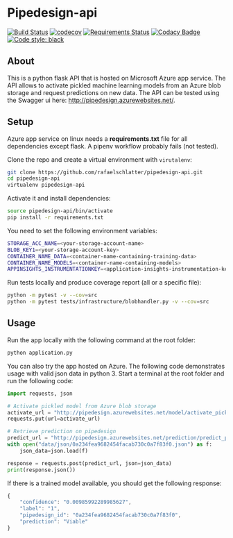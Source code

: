 # Pipedesign-api
[![Build Status](https://travis-ci.org/rafaelschlatter/pipedesign-api.svg?branch=master)](https://travis-ci.org/rafaelschlatter/pipedesign-api)
[![codecov](https://codecov.io/gh/rafaelschlatter/pipedesign-api/branch/master/graph/badge.svg)](https://codecov.io/gh/rafaelschlatter/pipedesign-api)
[![Requirements Status](https://requires.io/github/rafaelschlatter/pipedesign-api/requirements.svg?branch=master)](https://requires.io/github/rafaelschlatter/pipedesign-api/requirements/?branch=master)
[![Codacy Badge](https://api.codacy.com/project/badge/Grade/6f28fe09f64e4eaaa866498be841fa84)](https://app.codacy.com/app/rafaelschlatter/pipedesign-api?utm_source=github.com&utm_medium=referral&utm_content=rafaelschlatter/pipedesign-api&utm_campaign=Badge_Grade_Settings)
[![Code style: black](https://img.shields.io/badge/code%20style-black-000000.svg)](https://github.com/python/black)

## About
This is a python flask API that is hosted on Microsoft Azure app service. The API allows to activate pickled machine learning models from an Azure blob storage and request predictions on new data. The API can be tested using the Swagger ui here: <http://pipedesign.azurewebsites.net/>.

## Setup
Azure app service on linux needs a **requirements.txt** file for all dependencies except flask. A pipenv workflow probably fails (not tested).

Clone the repo and create a virtual environment with `virutalenv`:
````bash
git clone https://github.com/rafaelschlatter/pipedesign-api.git
cd pipedesign-api
virtualenv pipedesign-api
````

Activate it and install dependencies:
````bash
source pipedesign-api/bin/activate
pip install -r requirements.txt
````

You need to set the following environment variables:
````bash
STORAGE_ACC_NAME=<your-storage-account-name>
BLOB_KEY1=<your-storage-account-key>
CONTAINER_NAME_DATA=<container-name-containing-training-data>
CONTAINER_NAME_MODELS=<container-name-containing-models>
APPINSIGHTS_INSTRUMENTATIONKEY=<application-insights-instrumentation-key>
````

Run tests locally and produce coverage report (all or a specific file):
````bash
python -m pytest -v --cov=src
python -m pytest tests/infrastructure/blobhandler.py -v --cov=src
````

## Usage
Run the app locally with the following command at the root folder:
````bash
python application.py
````

You can also try the app hosted on Azure. The following code demonstrates usage with valid json data in python 3. Start a terminal at the root folder and run the following code:

````python
import requests, json

# Activate pickled model from Azure blob storage
activate_url = "http://pipedesign.azurewebsites.net/model/activate_pickled/test_model_1_do_not_delete/"
requests.put(url=activate_url)

# Retrieve prediction on pipedesign
predict_url = "http://pipedesign.azurewebsites.net/prediction/predict_pickled/"
with open("data/json/0a234fea9682454facab730c0a7f83f0.json") as f:
    json_data=json.load(f)

response = requests.post(predict_url, json=json_data)
print(response.json())
````

If there is a trained model available, you should get the following response:
````javascript
{
    "confidence": "0.00985992289985627",
    "label": "1",
    "pipedesign_id": "0a234fea9682454facab730c0a7f83f0",
    "prediction": "Viable"
}
````
